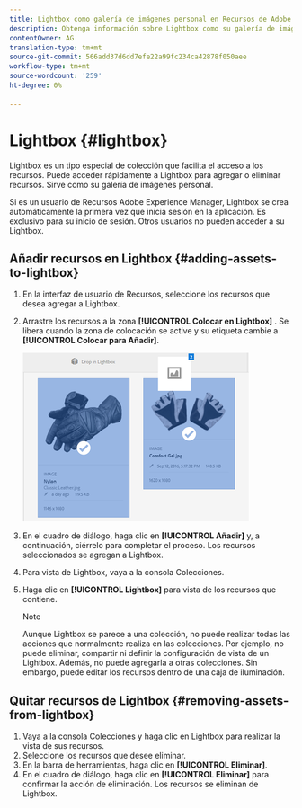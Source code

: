 ```yaml
---
title: Lightbox como galería de imágenes personal en Recursos de Adobe Experience Manager.
description: Obtenga información sobre Lightbox como su galería de imágenes personal en Recursos Adobe Experience Manager.
contentOwner: AG
translation-type: tm+mt
source-git-commit: 566add37d6dd7efe22a99fc234ca42878f050aee
workflow-type: tm+mt
source-wordcount: '259'
ht-degree: 0%

---
```



# Lightbox {#lightbox}

Lightbox es un tipo especial de colección que facilita el acceso a los recursos. Puede acceder rápidamente a Lightbox para agregar o eliminar recursos. Sirve como su galería de imágenes personal.

Si es un usuario de Recursos Adobe Experience Manager, Lightbox se crea automáticamente la primera vez que inicia sesión en la aplicación. Es exclusivo para su inicio de sesión. Otros usuarios no pueden acceder a su Lightbox.

## Añadir recursos en Lightbox {#adding-assets-to-lightbox}

1. En la interfaz de usuario de Recursos, seleccione los recursos que desea agregar a Lightbox.
1. Arrastre los recursos a la zona **[!UICONTROL Colocar en Lightbox]** . Se libera cuando la zona de colocación se active y su etiqueta cambie a **[!UICONTROL Colocar para Añadir]**.

   ![add_to_lightbox](assets/add_to_lightbox.png)

1. En el cuadro de diálogo, haga clic en **[!UICONTROL Añadir]** y, a continuación, ciérrelo para completar el proceso. Los recursos seleccionados se agregan a Lightbox.
1. Para vista de Lightbox, vaya a la consola Colecciones.
1. Haga clic en **[!UICONTROL Lightbox]** para vista de los recursos que contiene.

   >[!NOTE]
   >
   >Aunque Lightbox se parece a una colección, no puede realizar todas las acciones que normalmente realiza en las colecciones. Por ejemplo, no puede eliminar, compartir ni definir la configuración de vista de un Lightbox. Además, no puede agregarla a otras colecciones. Sin embargo, puede editar los recursos dentro de una caja de iluminación.

## Quitar recursos de Lightbox {#removing-assets-from-lightbox}

1. Vaya a la consola Colecciones y haga clic en Lightbox para realizar la vista de sus recursos.
1. Seleccione los recursos que desee eliminar.
1. En la barra de herramientas, haga clic en **[!UICONTROL Eliminar]**.
1. En el cuadro de diálogo, haga clic en **[!UICONTROL Eliminar]** para confirmar la acción de eliminación. Los recursos se eliminan de Lightbox.
